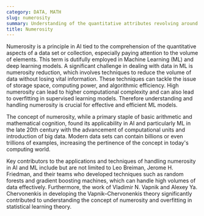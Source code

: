 ```yaml
---
category: DATA, MATH
slug: numerosity
summary: Understanding of the quantitative attributes revolving around the number of elements in a data set.
title: Numerosity
---
```


Numerosity is a principle in AI tied to the comprehension of the quantitative aspects of a data set or collection, especially paying attention to the volume of elements. This term is dutifully employed in Machine Learning (ML) and deep learning models. A significant challenge in dealing with data in ML is numerosity reduction, which involves techniques to reduce the volume of data without losing vital information. These techniques can tackle the issue of storage space, computing power, and algorithmic efficiency. High numerosity can lead to higher computational complexity and can also lead to overfitting in supervised learning models. Therefore understanding and handling numerosity is crucial for effective and efficient ML models.

The concept of numerosity, while a primary staple of basic arithmetic and mathematical cognition, found its applicability in AI and particularly ML in the late 20th century with the advancement of computational units and introduction of big data. Modern data sets can contain billions or even trillions of examples, increasing the pertinence of the concept in today's computing world.

Key contributors to the applications and techniques of handling numerosity in AI and ML include but are not limited to Leo Breiman, Jerome H. Friedman, and their teams who developed techniques such as random forests and gradient boosting machines, which can handle high volumes of data effectively. Furthermore, the work of Vladimir N. Vapnik and Alexey Ya. Chervonenkis in developing the Vapnik–Chervonenkis theory significantly contributed to understanding the concept of numerosity and overfitting in statistical learning theory.